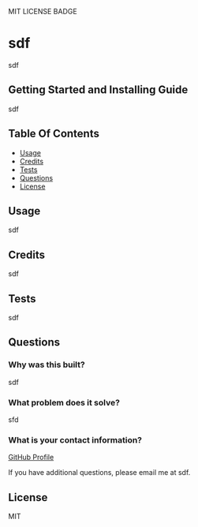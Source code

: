  MIT LICENSE BADGE
# sdf

sdf


## Getting Started and Installing Guide

sdf

## Table Of Contents

- [Usage](#usage)
- [Credits](#credits)
- [Tests](#tests)
- [Questions](#questions)
- [License](#license)


## Usage

sdf


## Credits

sdf


## Tests

sdf


## Questions

### Why was this built?

sdf

###  What problem does it solve?

sfd

### What is your contact information?

[GitHub Profile](https://github.com/sdf)

If you have additional questions, please email me at sdf.

## License


MIT